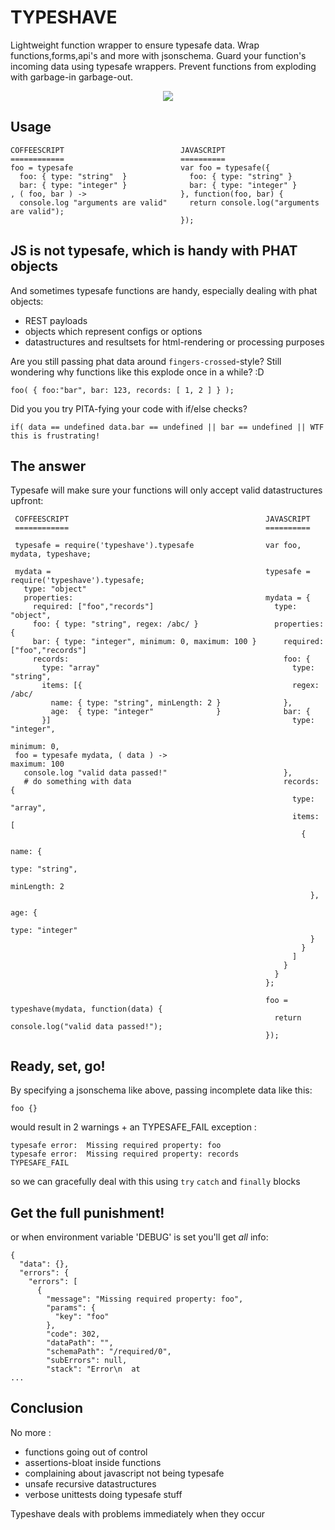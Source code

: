 TYPESHAVE 
=========

Lightweight function wrapper to ensure typesafe data. Wrap functions,forms,api's and more with jsonschema.
Guard your function's incoming data using typesafe wrappers.
Prevent functions from exploding with garbage-in garbage-out.

<center><img src="http://www.gifbin.com/bin/102009/1256553541_exploding-trash.gif"/></center>

## Usage 

    COFFEESCRIPT                          JAVASCRIPT
    ============                          ==========
    foo = typesafe                        var foo = typesafe({
      foo: { type: "string"  }              foo: { type: "string" }
      bar: { type: "integer" }              bar: { type: "integer" }
    , ( foo, bar ) ->                     }, function(foo, bar) {
      console.log "arguments are valid"     return console.log("arguments are valid");
                                          });

## JS is not typesafe, which is handy with PHAT objects

And sometimes typesafe functions are handy, especially dealing with phat objects:

* REST payloads 
* objects which represent configs or options 
* datastructures and resultsets for html-rendering or processing purposes

Are you still passing phat data around `fingers-crossed`-style?
Still wondering why functions like this explode once in a while? :D

    foo( { foo:"bar", bar: 123, records: [ 1, 2 ] } );

Did you you try PITA-fying your code with if/else checks?

    if( data == undefined data.bar == undefined || bar == undefined || WTF this is frustrating!

## The answer

Typesafe will make sure your functions will only accept valid datastructures upfront:

     COFFEESCRIPT                                            JAVASCRIPT
     ============                                            ==========
     
     typesafe = require('typeshave').typesafe                var foo, mydata, typeshave;
 
     mydata =                                                typesafe = require('typeshave').typesafe;
       type: "object"
       properties:                                           mydata = {
         required: ["foo","records"]                           type: "object",
         foo: { type: "string", regex: /abc/ }                 properties: {
         bar: { type: "integer", minimum: 0, maximum: 100 }      required: ["foo","records"] 
         records:                                                foo: {
           type: "array"                                           type: "string",
           items: [{                                               regex: /abc/
             name: { type: "string", minLength: 2 }              },
             age:  { type: "integer"              }              bar: {
           }]                                                      type: "integer",
                                                                   minimum: 0,
     foo = typesafe mydata, ( data ) ->                            maximum: 100
       console.log "valid data passed!"                          },
       # do something with data                                  records: {
                                                                   type: "array",
                                                                   items: [
                                                                     {
                                                                       name: {
                                                                         type: "string",
                                                                         minLength: 2
                                                                       },
                                                                       age: {
                                                                         type: "integer"
                                                                       }
                                                                     }
                                                                   ]
                                                                 }
                                                               }
                                                             };
 
                                                             foo = typeshave(mydata, function(data) {
                                                               return console.log("valid data passed!");
                                                             });

## Ready, set, go!

By specifying a jsonschema like above, passing incomplete data like this:

    foo {}

would result in 2 warnings + an TYPESAFE_FAIL exception : 

    typesafe error:  Missing required property: foo
    typesafe error:  Missing required property: records
    TYPESAFE_FAIL

so we can gracefully deal with this using `try` `catch` and `finally` blocks

## Get the full punishment!

or when environment variable 'DEBUG' is set you'll get *all* info:

    {
      "data": {},
      "errors": {
        "errors": [
          {
            "message": "Missing required property: foo",
            "params": {
              "key": "foo"
            },
            "code": 302,
            "dataPath": "",
            "schemaPath": "/required/0",
            "subErrors": null,
            "stack": "Error\n  at 
    ...

## Conclusion

No more :

* functions going out of control
* assertions-bloat inside functions 
* complaining about javascript not being typesafe
* unsafe recursive datastructures 
* verbose unittests doing typesafe stuff 

Typeshave deals with problems immediately when they occur
